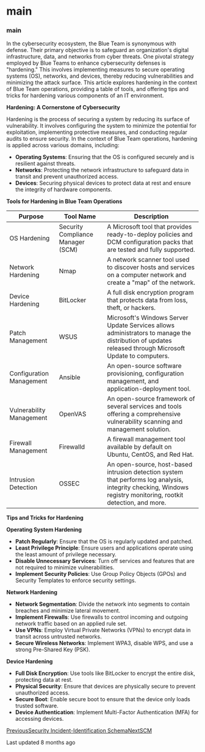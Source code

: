 # main

### main

In the cybersecurity ecosystem, the Blue Team is synonymous with defense. Their primary objective is to safeguard an organization's digital infrastructure, data, and networks from cyber threats. One pivotal strategy employed by Blue Teams to enhance cybersecurity defenses is "hardening." This involves implementing measures to secure operating systems (OS), networks, and devices, thereby reducing vulnerabilities and minimizing the attack surface. This article explores hardening in the context of Blue Team operations, providing a table of tools, and offering tips and tricks for hardening various components of an IT environment.

**Hardening: A Cornerstone of Cybersecurity**

Hardening is the process of securing a system by reducing its surface of vulnerability. It involves configuring the system to minimize the potential for exploitation, implementing protective measures, and conducting regular audits to ensure security. In the context of Blue Team operations, hardening is applied across various domains, including:

* **Operating Systems**: Ensuring that the OS is configured securely and is resilient against threats.
* **Networks**: Protecting the network infrastructure to safeguard data in transit and prevent unauthorized access.
* **Devices**: Securing physical devices to protect data at rest and ensure the integrity of hardware components.

**Tools for Hardening in Blue Team Operations**

| Purpose                  | Tool Name                         | Description                                                                                                                                                     |
| ------------------------ | --------------------------------- | --------------------------------------------------------------------------------------------------------------------------------------------------------------- |
| OS Hardening             | Security Compliance Manager (SCM) | A Microsoft tool that provides ready-to-deploy policies and DCM configuration packs that are tested and fully supported.                                        |
| Network Hardening        | Nmap                              | A network scanner tool used to discover hosts and services on a computer network and create a "map" of the network.                                             |
| Device Hardening         | BitLocker                         | A full disk encryption program that protects data from loss, theft, or hackers.                                                                                 |
| Patch Management         | WSUS                              | Microsoft's Windows Server Update Services allows administrators to manage the distribution of updates released through Microsoft Update to computers.          |
| Configuration Management | Ansible                           | An open-source software provisioning, configuration management, and application-deployment tool.                                                                |
| Vulnerability Management | OpenVAS                           | An open-source framework of several services and tools offering a comprehensive vulnerability scanning and management solution.                                 |
| Firewall Management      | Firewalld                         | A firewall management tool available by default on Ubuntu, CentOS, and Red Hat.                                                                                 |
| Intrusion Detection      | OSSEC                             | An open-source, host-based intrusion detection system that performs log analysis, integrity checking, Windows registry monitoring, rootkit detection, and more. |

**Tips and Tricks for Hardening**

**Operating System Hardening**

* **Patch Regularly**: Ensure that the OS is regularly updated and patched.
* **Least Privilege Principle**: Ensure users and applications operate using the least amount of privilege necessary.
* **Disable Unnecessary Services**: Turn off services and features that are not required to minimize vulnerabilities.
* **Implement Security Policies**: Use Group Policy Objects (GPOs) and Security Templates to enforce security settings.

**Network Hardening**

* **Network Segmentation**: Divide the network into segments to contain breaches and minimize lateral movement.
* **Implement Firewalls**: Use firewalls to control incoming and outgoing network traffic based on an applied rule set.
* **Use VPNs**: Employ Virtual Private Networks (VPNs) to encrypt data in transit across untrusted networks.
* **Secure Wireless Networks**: Implement WPA3, disable WPS, and use a strong Pre-Shared Key (PSK).

**Device Hardening**

* **Full Disk Encryption**: Use tools like BitLocker to encrypt the entire disk, protecting data at rest.
* **Physical Security**: Ensure that devices are physically secure to prevent unauthorized access.
* **Secure Boot**: Enable secure boot to ensure that the device only loads trusted software.
* **Device Authentication**: Implement Multi-Factor Authentication (MFA) for accessing devices.

[PreviousSecurity Incident-Identification Schema](broken-reference)[NextSCM](broken-reference)

Last updated 8 months ago
